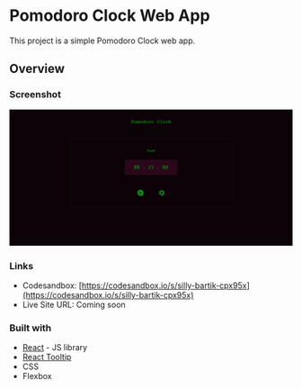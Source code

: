 # Pomodoro Clock Web App

This project is a simple Pomodoro Clock web app.

## Overview

### Screenshot

![](./screenshot.png)

### Links

- Codesandbox: [https://codesandbox.io/s/silly-bartik-cpx95x](https://codesandbox.io/s/silly-bartik-cpx95x)
- Live Site URL: Coming soon

### Built with

- [React](https://reactjs.org/) - JS library
- [React Tooltip](https://github.com/wwayne/react-tooltip#readme)
- CSS
- Flexbox
